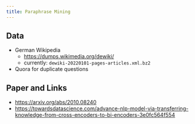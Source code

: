 ```yaml
---
title: Paraphrase Mining
---
```


## Data
- German Wikipedia
  - https://dumps.wikimedia.org/dewiki/
  - currently: `dewiki-20220101-pages-articles.xml.bz2`
- Quora for duplicate questions

## Paper and Links
- https://arxiv.org/abs/2010.08240
- https://towardsdatascience.com/advance-nlp-model-via-transferring-knowledge-from-cross-encoders-to-bi-encoders-3e0fc564f554

